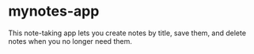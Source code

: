# mynotes-app

This note-taking app lets you create notes by title, save them, and delete notes when you no longer need them.
